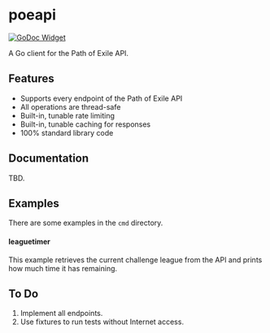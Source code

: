 # poeapi

[![GoDoc Widget]][GoDoc]

A Go client for the Path of Exile API.

## Features

* Supports every endpoint of the Path of Exile API
* All operations are thread-safe
* Built-in, tunable rate limiting
* Built-in, tunable caching for responses
* 100% standard library code

## Documentation

TBD.

## Examples

There are some examples in the `cmd` directory.

#### leaguetimer

This example retrieves the current challenge league from the API and prints how
much time it has remaining.

## To Do

1. Implement all endpoints.
1. Use fixtures to run tests without Internet access.

[GoDoc]: https://godoc.org/willroberts/poeapi
[GoDoc Widget]: https://godoc.org/willroberts/poeapi?status.svg